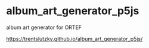 # album_art_generator_p5js
album art generator for ORTEF

https://trentslutzky.github.io/album_art_generator_p5js/
